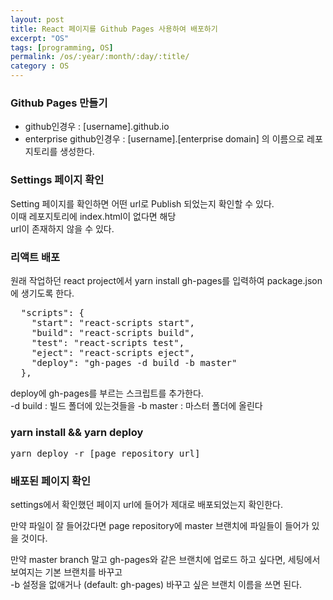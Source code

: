 ```yaml
---
layout: post
title: React 페이지를 Github Pages 사용하여 배포하기
excerpt: "OS"
tags: [programming, OS]
permalink: /os/:year/:month/:day/:title/
category : OS
---
```


### Github Pages 만들기
- github인경우 : [username].github.io
- enterprise github인경우 : [username].[enterprise domain]
의 이름으로 레포지토리를 생성한다.  

### Settings 페이지 확인
Setting 페이지를 확인하면 어떤 url로 Publish 되었는지 확인할 수 있다.  
이때 레포지토리에 index.html이 없다면 해당  
url이 존재하지 않을 수 있다.  

### 리액트 배포
원래 작업하던 react project에서 yarn install gh-pages를 입력하여 package.json에 생기도록 한다.  

<pre class= "prettyprint">
  "scripts": {
    "start": "react-scripts start",
    "build": "react-scripts build",
    "test": "react-scripts test",
    "eject": "react-scripts eject",
    "deploy": "gh-pages -d build -b master"
  },
</pre>

deploy에 gh-pages를 부르는 스크립트를 추가한다.  
-d build : 빌드 폴더에 있는것들을
-b master : 마스터 폴더에 올린다

### yarn install && yarn deploy
<pre>
yarn deploy -r [page repository url]
</pre>

### 배포된 페이지 확인
settings에서 확인했던 페이지 url에 들어가 제대로 배포되었는지 확인한다.  

만약 파일이 잘 들어갔다면 page repository에 master 브랜치에 파일들이 들어가 있을 것이다.  

만약 master branch 말고 gh-pages와 같은 브랜치에 업로드 하고 싶다면, 세팅에서 보여지는 기본 브랜치를 바꾸고  
-b 설정을 없애거나 (default: gh-pages) 바꾸고 싶은 브랜치 이름을 쓰면 된다.  

